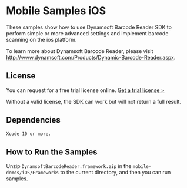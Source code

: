 # Mobile Samples iOS

These samples show how to use Dynamsoft Barcode Reader SDK to perform simple or more advanced settings and implement barcode scanning on the ios platform.

To learn more about Dynamsoft Barcode Reader, please visit http://www.dynamsoft.com/Products/Dynamic-Barcode-Reader.aspx.

## License

You can request for a free trial license online. [Get a trial license >](https://www.dynamsoft.com/CustomerPortal/Portal/Triallicense.aspx)

Without a valid license, the SDK can work but will not return a full result.

## Dependencies
```bash
Xcode 10 or more. 
```

## How to Run the Samples

Unzip `DynamsoftBarcodeReader.framework.zip` in the `mobile-demos/iOS/Frameworks` to the current directory, and then you can run samples.

